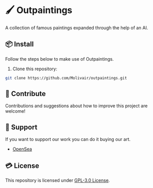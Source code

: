 # 🖌️ Outpaintings
A collection of famous paintings expanded through the help of an AI.

## 📦 Install
Follow the steps below to make use of Outpaintings.

1. Clone this repository:
```bash
git clone https://github.com/Molivair/outpaintings.git
```

## 🤝 Contribute
Contributions and suggestions about how to improve this project are welcome!

## 💚 Support
If you want to support our work you can do it buying our art.
- [OpenSea](https://opensea.io/Molivair)

## 💳 License
This repository is licensed under [GPL-3.0 License](https://github.com/Molivair/canvas/blob/main/LICENSE).
